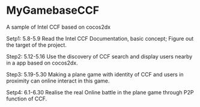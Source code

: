 MyGamebaseCCF
=============

A sample of Intel CCF based on cocos2dx


Setp1: 5.8-5.9 Read the Intel CCF Documentation, basic concept;  Figure out the target of the project.

Step2: 5.12-5.16 Use the discovery of CCF search and display users nearby in a app based on cocos2dx.

Step3: 5.19-5.30 Making a plane game with identity of CCF and users in proximity can online interact in this game.

Setp4: 6.1-6.30 Realise the real Online battle in the plane game through P2P function of CCF.            